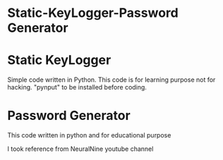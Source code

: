 # Static-KeyLogger-Password Generator
# Static KeyLogger
Simple code written in Python. This code is for
learning purpose not for hacking.
"pynput" to be installed before coding.
# Password Generator
This code written in python and for educational purpose

I took reference from NeuralNine youtube channel
